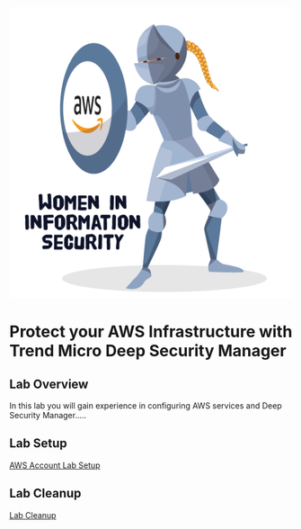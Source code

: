 ![](images/WIIS_Sticker_Final.PNG)
# Protect your AWS Infrastructure with Trend Micro Deep Security Manager


## Lab Overview
In this lab you will gain experience in configuring AWS services and Deep Security Manager.....

## Lab Setup
[AWS Account Lab Setup](https://github.com/Halimer/wiis_dallas/tree/master/AWS_Lab_Setup)



## Lab Cleanup 
[Lab Cleanup](https://github.com/Halimer/wiis_dallas/tree/master/AWS_Lab_Cleanup)

